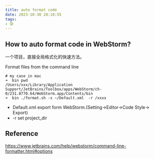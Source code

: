 ```yaml
---
title: auto format code
date: 2023-10-30 20:10:55
tags:
- 杂 
---
```




## How to auto format code in WebStorm?

一个项目，直接全局格式化的快速方法。

Format files from the command line

<!--more-->
```
# my case in mac 
➜  bin pwd
/Users/xxx/Library/Application Support/JetBrains/Toolbox/apps/WebStorm/ch-0/231.8770.64/WebStorm.app/Contents/bin
➜  bin ./format.sh -s ~/Default.xml  -r /xxxx 
```

 - Default.xml export form WebStorm.(Setting->Editor->Code Style-> Export)
 - -r  set project_dir


## Reference

https://www.jetbrains.com/help/webstorm/command-line-formatter.html#options

